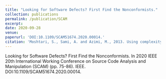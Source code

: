 ```yaml
---
title: "Looking for Software Defects? First Find the Nonconformists."
collection: publications
permalink: /publication/SCAM
excerpt: 
date: 2020-09-28
venue: 
paperurl: 'DOI:10.1109/SCAM51674.2020.00014.'
citation: 'Moshtari, S., Sami, A. and Azimi, M., 2013. Using complexity metrics to improve software security. Computer Fraud & Security, 2013(5), pp.8-17.'
---
```

Looking for Software Defects? First Find the Nonconformists. In 2020 IEEE 20th International Working Conference on Source Code Analysis and Manipulation (SCAM) (pp. 75-86). IEEE. DOI:10.1109/SCAM51674.2020.00014.
